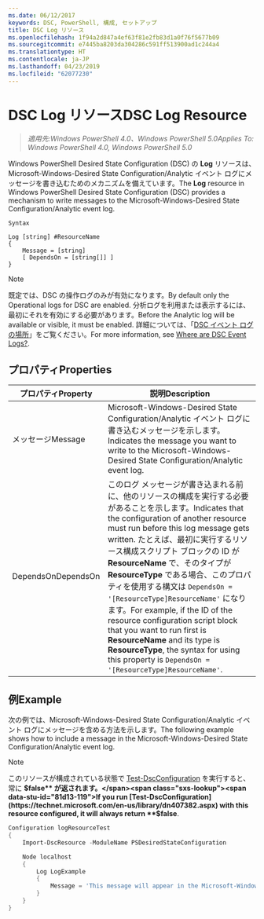 ```yaml
---
ms.date: 06/12/2017
keywords: DSC, PowerShell, 構成, セットアップ
title: DSC Log リソース
ms.openlocfilehash: 1f94a2d847a4ef63f81e2fb83d1a0f76f5677b09
ms.sourcegitcommit: e7445ba8203da304286c591ff513900ad1c244a4
ms.translationtype: HT
ms.contentlocale: ja-JP
ms.lasthandoff: 04/23/2019
ms.locfileid: "62077230"
---
```

# <a name="dsc-log-resource"></a><span data-ttu-id="81d13-103">DSC Log リソース</span><span class="sxs-lookup"><span data-stu-id="81d13-103">DSC Log Resource</span></span>

> <span data-ttu-id="81d13-104">_適用先:Windows PowerShell 4.0、Windows PowerShell 5.0_</span><span class="sxs-lookup"><span data-stu-id="81d13-104">_Applies To: Windows PowerShell 4.0, Windows PowerShell 5.0_</span></span>

<span data-ttu-id="81d13-105">Windows PowerShell Desired State Configuration (DSC) の __Log__ リソースは、Microsoft-Windows-Desired State Configuration/Analytic イベント ログにメッセージを書き込むためのメカニズムを備えています。</span><span class="sxs-lookup"><span data-stu-id="81d13-105">The __Log__ resource in Windows PowerShell Desired State Configuration (DSC) provides a mechanism to write messages to the Microsoft-Windows-Desired State Configuration/Analytic event log.</span></span>

```
Syntax

Log [string] #ResourceName
{
    Message = [string]
    [ DependsOn = [string[]] ]
}
```

> [!NOTE]
> <span data-ttu-id="81d13-106">既定では、DSC の操作ログのみが有効になります。</span><span class="sxs-lookup"><span data-stu-id="81d13-106">By default only the Operational logs for DSC are enabled.</span></span> <span data-ttu-id="81d13-107">分析ログを利用または表示するには、最初にそれを有効にする必要があります。</span><span class="sxs-lookup"><span data-stu-id="81d13-107">Before the Analytic log will be available or visible, it must be enabled.</span></span> <span data-ttu-id="81d13-108">詳細については、「[DSC イベント ログの場所](../../../troubleshooting/troubleshooting.md#where-are-dsc-event-logs)」をご覧ください。</span><span class="sxs-lookup"><span data-stu-id="81d13-108">For more information, see [Where are DSC Event Logs?](../../../troubleshooting/troubleshooting.md#where-are-dsc-event-logs).</span></span>

## <a name="properties"></a><span data-ttu-id="81d13-109">プロパティ</span><span class="sxs-lookup"><span data-stu-id="81d13-109">Properties</span></span>

| <span data-ttu-id="81d13-110">プロパティ</span><span class="sxs-lookup"><span data-stu-id="81d13-110">Property</span></span> | <span data-ttu-id="81d13-111">説明</span><span class="sxs-lookup"><span data-stu-id="81d13-111">Description</span></span> |
| --- | --- |
| <span data-ttu-id="81d13-112">メッセージ</span><span class="sxs-lookup"><span data-stu-id="81d13-112">Message</span></span>| <span data-ttu-id="81d13-113">Microsoft-Windows-Desired State Configuration/Analytic イベント ログに書き込むメッセージを示します。</span><span class="sxs-lookup"><span data-stu-id="81d13-113">Indicates the message you want to write to the Microsoft-Windows-Desired State Configuration/Analytic event log.</span></span>|
| <span data-ttu-id="81d13-114">DependsOn</span><span class="sxs-lookup"><span data-stu-id="81d13-114">DependsOn</span></span> | <span data-ttu-id="81d13-115">このログ メッセージが書き込まれる前に、他のリソースの構成を実行する必要があることを示します。</span><span class="sxs-lookup"><span data-stu-id="81d13-115">Indicates that the configuration of another resource must run before this log message gets written.</span></span> <span data-ttu-id="81d13-116">たとえば、最初に実行するリソース構成スクリプト ブロックの ID が **ResourceName** で、そのタイプが **ResourceType** である場合、このプロパティを使用する構文は `DependsOn = '[ResourceType]ResourceName'` になります。</span><span class="sxs-lookup"><span data-stu-id="81d13-116">For example, if the ID of the resource configuration script block that you want to run first is **ResourceName** and its type is **ResourceType**, the syntax for using this property is `DependsOn = '[ResourceType]ResourceName'`.</span></span>|

## <a name="example"></a><span data-ttu-id="81d13-117">例</span><span class="sxs-lookup"><span data-stu-id="81d13-117">Example</span></span>

<span data-ttu-id="81d13-118">次の例では、Microsoft-Windows-Desired State Configuration/Analytic イベント ログにメッセージを含める方法を示します。</span><span class="sxs-lookup"><span data-stu-id="81d13-118">The following example shows how to include a message in the Microsoft-Windows-Desired State Configuration/Analytic event log.</span></span>

> [!NOTE]
> <span data-ttu-id="81d13-119">このリソースが構成されている状態で [Test-DscConfiguration](https://technet.microsoft.com/en-us/library/dn407382.aspx) を実行すると、常に **$false** が返されます。</span><span class="sxs-lookup"><span data-stu-id="81d13-119">If you run [Test-DscConfiguration](https://technet.microsoft.com/en-us/library/dn407382.aspx) with this resource configured, it will always return **$false**.</span></span>

```powershell
Configuration logResourceTest
{
    Import-DscResource -ModuleName PSDesiredStateConfiguration

    Node localhost
    {
        Log LogExample
        {
            Message = 'This message will appear in the Microsoft-Windows-Desired State Configuration/Analytic event log.'
        }
    }
}
```

